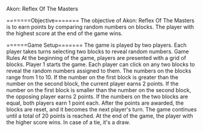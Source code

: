 Akon: Reflex Of The Masters



=======Objective=======
The objective of Akon: Reflex Of The Masters is to earn points by comparing random numbers on blocks. The player with the highest score at the end of the game wins.

======Game Setup=======
The game is played by two players.
Each player takes turns selecting two blocks to reveal random numbers.
Game Rules
At the beginning of the game, players are presented with a grid of blocks.
Player 1 starts the game.
Each player can click on any two blocks to reveal the random numbers assigned to them.
The numbers on the blocks range from 1 to 10.
If the number on the first block is greater than the number on the second block, the current player earns 2 points.
If the number on the first block is smaller than the number on the second block, the opposing player earns 2 points.
If the numbers on the two blocks are equal, both players earn 1 point each.
After the points are awarded, the blocks are reset, and it becomes the next player's turn.
The game continues until a total of 20 points is reached.
At the end of the game, the player with the higher score wins. In case of a tie, it's a draw.
